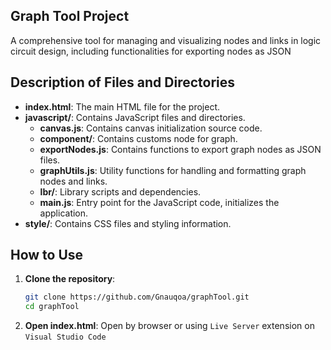 ## Graph Tool Project
A comprehensive tool for managing and visualizing nodes and links in logic circuit design, including functionalities for exporting nodes as JSON

## Description of Files and Directories

- **index.html**: The main HTML file for the project.
- **javascript/**: Contains JavaScript files and directories.
  - **canvas.js**: Contains canvas initialization source code.
  - **component/**: Contains customs node for graph.
  - **exportNodes.js**: Contains functions to export graph nodes as JSON files.
  - **graphUtils.js**: Utility functions for handling and formatting graph nodes and links.
  - **lbr/**: Library scripts and dependencies.
  - **main.js**: Entry point for the JavaScript code, initializes the application.
- **style/**: Contains CSS files and styling information.

## How to Use

1. **Clone the repository**:
   ```sh
   git clone https://github.com/Gnauqoa/graphTool.git
   cd graphTool
2. **Open index.html**:
   Open by browser or using `Live Server` extension on `Visual Studio Code`